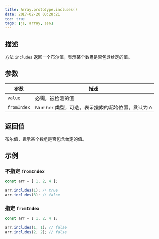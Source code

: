 ```yaml
---
title: Array.prototype.includes()
date: 2017-02-20 00:28:21
toc: true
tags: [js, array, es6]
---
```


## 描述

方法 `includes` 返回一个布尔值，表示某个数组是否包含给定的值。

## 参数

参数 | 描述
--- | ---
`value` | 必需。被检测的值
`fromIndex` | Number 类型，可选。表示搜索的起始位置，默认为 `0`


## 返回值

布尔值，表示某个数组是否包含给定的值。

## 示例

### 不指定 `fromIndex`

```js
const arr = [ 1, 2, 4 ];

arr.includes(1); // true
arr.includes(3); // false
```

### 指定 `fromIndex`

```js
const arr = [ 1, 2, 4 ];

arr.includes(1, 1); // false
arr.includes(2, 2); // false
```


